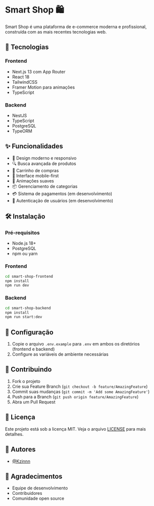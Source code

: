 # Smart Shop 🛍️

Smart Shop é uma plataforma de e-commerce moderna e profissional, construída com as mais recentes tecnologias web.

## 🚀 Tecnologias

### Frontend
- Next.js 13 com App Router
- React 18
- TailwindCSS
- Framer Motion para animações
- TypeScript

### Backend
- NestJS
- TypeScript
- PostgreSQL
- TypeORM

## ✨ Funcionalidades

- 🎯 Design moderno e responsivo
- 🔍 Busca avançada de produtos
- 🛒 Carrinho de compras
- 📱 Interface mobile-first
- 🎨 Animações suaves
- 📦 Gerenciamento de categorias
- 💳 Sistema de pagamentos (em desenvolvimento)
- 👤 Autenticação de usuários (em desenvolvimento)

## 🛠️ Instalação

### Pré-requisitos
- Node.js 18+
- PostgreSQL
- npm ou yarn

### Frontend
```bash
cd smart-shop-frontend
npm install
npm run dev
```

### Backend
```bash
cd smart-shop-backend
npm install
npm run start:dev
```

## 📝 Configuração

1. Copie o arquivo `.env.example` para `.env` em ambos os diretórios (frontend e backend)
2. Configure as variáveis de ambiente necessárias

## 🤝 Contribuindo

1. Fork o projeto
2. Crie sua Feature Branch (`git checkout -b feature/AmazingFeature`)
3. Commit suas mudanças (`git commit -m 'Add some AmazingFeature'`)
4. Push para a Branch (`git push origin feature/AmazingFeature`)
5. Abra um Pull Request

## 📄 Licença

Este projeto está sob a licença MIT. Veja o arquivo [LICENSE](LICENSE) para mais detalhes.

## 👥 Autores

- [@Kzinnn](https://github.com/Kzinnn)

## 🌟 Agradecimentos

- Equipe de desenvolvimento
- Contribuidores
- Comunidade open source
